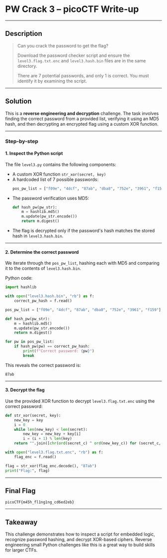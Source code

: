 # PW Crack 3 – picoCTF Write-up

---

## Description

> Can you crack the password to get the flag?  
>
> Download the password checker script and ensure the `level3.flag.txt.enc` and `level3.hash.bin` files are in the same directory.  
>
> There are 7 potential passwords, and only 1 is correct. You must identify it by examining the script.

---

## Solution

This is a **reverse engineering and decryption** challenge. The task involves finding the correct password from a provided list, verifying it using an MD5 hash, and then decrypting an encrypted flag using a custom XOR function.

---

### Step-by-step

#### 1. Inspect the Python script

The file `level3.py` contains the following components:

- A custom XOR function `str_xor(secret, key)`
- A hardcoded list of 7 possible passwords:
  ```python
  pos_pw_list = ["f09e", "4dcf", "87ab", "dba8", "752e", "3961", "f159"]
  ```
- The password verification uses MD5:
  ```python
  def hash_pw(pw_str):
      m = hashlib.md5()
      m.update(pw_str.encode())
      return m.digest()
  ```
- The flag is decrypted only if the password's hash matches the stored hash in `level3.hash.bin`.

---

#### 2. Determine the correct password

We iterate through the `pos_pw_list`, hashing each with MD5 and comparing it to the contents of `level3.hash.bin`.

Python code:
```python
import hashlib

with open("level3.hash.bin", "rb") as f:
    correct_pw_hash = f.read()

pos_pw_list = ["f09e", "4dcf", "87ab", "dba8", "752e", "3961", "f159"]

def hash_pw(pw_str):
    m = hashlib.md5()
    m.update(pw_str.encode())
    return m.digest()

for pw in pos_pw_list:
    if hash_pw(pw) == correct_pw_hash:
        print(f"Correct password: {pw}")
        break
```

This reveals the correct password is:

```
87ab
```

---

#### 3. Decrypt the flag

Use the provided XOR function to decrypt `level3.flag.txt.enc` using the correct password:

```python
def str_xor(secret, key):
    new_key = key
    i = 0
    while len(new_key) < len(secret):
        new_key = new_key + key[i]
        i = (i + 1) % len(key)        
    return "".join([chr(ord(secret_c) ^ ord(new_key_c)) for (secret_c, new_key_c) in zip(secret, new_key)])

with open("level3.flag.txt.enc", "rb") as f:
    flag_enc = f.read()

flag = str_xor(flag_enc.decode(), "87ab")
print("Flag:", flag)
```

---

## Final Flag

```
picoCTF{m45h_fl1ng1ng_cd6ed2eb}
```

---

## Takeaway

This challenge demonstrates how to inspect a script for embedded logic, recognize password hashing, and decrypt XOR-based ciphers. Reverse engineering small Python challenges like this is a great way to build skills for larger CTFs.